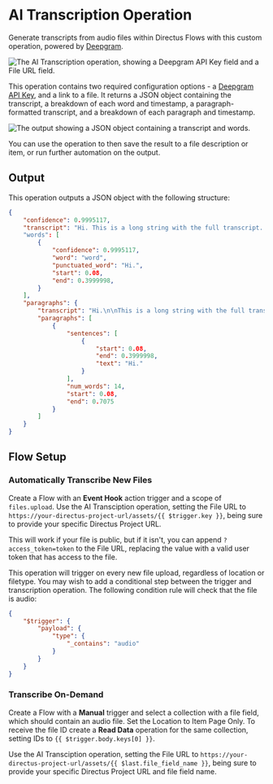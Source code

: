 # AI Transcription Operation

Generate transcripts from audio files within Directus Flows with this custom operation, powered by [Deepgram](https://deepgram.com).

![The AI Transcription operation, showing a Deepgram API Key field and a File URL field.](https://raw.githubusercontent.com/directus-labs/extension-ai-transcription-operation/main/docs/options.png)

This operation contains two required configuration options - a [Deepgram API Key](https://console.deepgram.com), and a link to a file. It returns a JSON object containing the transcript, a breakdown of each word and timestamp, a paragraph-formatted transcript, and a breakdown of each paragraph and timestamp.

![The output showing a JSON object containing a transcript and words.](https://raw.githubusercontent.com/directus-labs/extension-ai-transcription-operation/main/docs/output.png)

You can use the operation to then save the result to a file description or item, or run further automation on the output.

## Output

This operation outputs a JSON object with the following structure: 

```json
{
    "confidence": 0.9995117,
    "transcript": "Hi. This is a long string with the full transcript. Complete with punctuation and capitalization."
    "words": [
        {
            "confidence": 0.9995117,
            "word": "word",
            "punctuated_word": "Hi.",
            "start": 0.08,
            "end": 0.3999998,
        }
    ],
    "paragraphs": {
        "transcript": "Hi.\n\nThis is a long string with the full transcript.\n\nComplete with punctuation and capitalization.",
        "paragraphs": [
            {
                "sentences": [
                    {
                        "start": 0.08,
                        "end": 0.3999998,
                        "text": "Hi."
                    }
                ],
                "num_words": 14,
                "start": 0.08,
                "end": 0.7075
            }   
        ]
    }
}
```

## Flow Setup

### Automatically Transcribe New Files

Create a Flow with an **Event Hook** action trigger and a scope of `files.upload`. Use the AI Transciption operation, setting the File URL to `https://your-directus-project-url/assets/{{ $trigger.key }}`, being sure to provide your specific Directus Project URL.

This will work if your file is public, but if it isn't, you can append `?access_token=token` to the File URL, replacing the value with a valid user token that has access to the file.

This operation will trigger on every new file upload, regardless of location or filetype. You may wish to add a conditional step between the trigger and transcription operation. The following condition rule will check that the file is audio:

```json
{
    "$trigger": {
        "payload": {
            "type": {
                "_contains": "audio"
            }
        }
    }
}
```

### Transcribe On-Demand

Create a Flow with a **Manual** trigger and select a collection with a file field, which should contain an audio file. Set the Location to Item Page Only. To receive the file ID create a **Read Data** operation for the same collection, setting IDs to `{{ $trigger.body.keys[0] }}`.

Use the AI Transciption operation, setting the File URL to `https://your-directus-project-url/assets/{{ $last.file_field_name }}`, being sure to provide your specific Directus Project URL and file field name.
